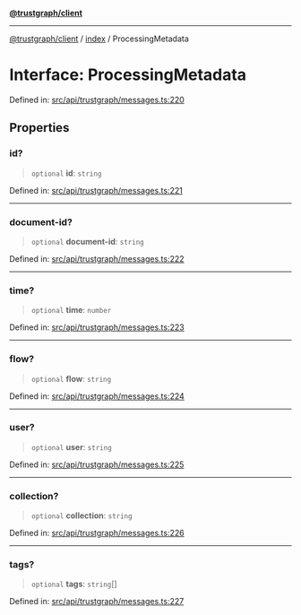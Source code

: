 [**@trustgraph/client**](../../README.md)

***

[@trustgraph/client](../../README.md) / [index](../README.md) / ProcessingMetadata

# Interface: ProcessingMetadata

Defined in: [src/api/trustgraph/messages.ts:220](https://github.com/trustgraph-ai/trustgraph-ts-client/blob/4700024d623d01d40c50072d60c021f3b6c60b54/src/api/trustgraph/messages.ts#L220)

## Properties

### id?

> `optional` **id**: `string`

Defined in: [src/api/trustgraph/messages.ts:221](https://github.com/trustgraph-ai/trustgraph-ts-client/blob/4700024d623d01d40c50072d60c021f3b6c60b54/src/api/trustgraph/messages.ts#L221)

***

### document-id?

> `optional` **document-id**: `string`

Defined in: [src/api/trustgraph/messages.ts:222](https://github.com/trustgraph-ai/trustgraph-ts-client/blob/4700024d623d01d40c50072d60c021f3b6c60b54/src/api/trustgraph/messages.ts#L222)

***

### time?

> `optional` **time**: `number`

Defined in: [src/api/trustgraph/messages.ts:223](https://github.com/trustgraph-ai/trustgraph-ts-client/blob/4700024d623d01d40c50072d60c021f3b6c60b54/src/api/trustgraph/messages.ts#L223)

***

### flow?

> `optional` **flow**: `string`

Defined in: [src/api/trustgraph/messages.ts:224](https://github.com/trustgraph-ai/trustgraph-ts-client/blob/4700024d623d01d40c50072d60c021f3b6c60b54/src/api/trustgraph/messages.ts#L224)

***

### user?

> `optional` **user**: `string`

Defined in: [src/api/trustgraph/messages.ts:225](https://github.com/trustgraph-ai/trustgraph-ts-client/blob/4700024d623d01d40c50072d60c021f3b6c60b54/src/api/trustgraph/messages.ts#L225)

***

### collection?

> `optional` **collection**: `string`

Defined in: [src/api/trustgraph/messages.ts:226](https://github.com/trustgraph-ai/trustgraph-ts-client/blob/4700024d623d01d40c50072d60c021f3b6c60b54/src/api/trustgraph/messages.ts#L226)

***

### tags?

> `optional` **tags**: `string`[]

Defined in: [src/api/trustgraph/messages.ts:227](https://github.com/trustgraph-ai/trustgraph-ts-client/blob/4700024d623d01d40c50072d60c021f3b6c60b54/src/api/trustgraph/messages.ts#L227)
